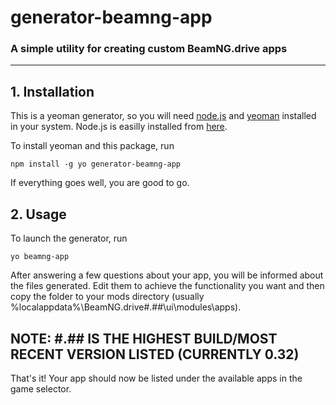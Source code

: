 # generator-beamng-app
### A simple utility for creating custom BeamNG.drive apps
-------

## 1. Installation
This is a yeoman generator, so you will need [node.js](https://nodejs.org/en/) and [yeoman](http://yeoman.io/) installed in your system.
Node.js is easilly installed from [here](https://nodejs.org/en/).

To install yeoman and this package, run
```
npm install -g yo generator-beamng-app
```
If everything goes well, you are good to go.

## 2. Usage
To launch the generator, run
```
yo beamng-app
```
After answering a few questions about your app, you will be informed about the files generated.
Edit them to achieve the functionality you want and then copy the folder to your mods directory
(usually %localappdata%\BeamNG.drive\#.##\ui\modules\apps). 

## **NOTE: #.## IS THE HIGHEST BUILD/MOST RECENT VERSION LISTED (CURRENTLY 0.32)**

That's it! Your app should now be listed under the available apps in the game selector.
